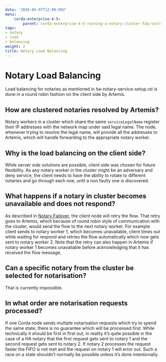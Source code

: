 ```yaml
---
date: '2020-04-07T12:00:00Z'
menu:
    corda-enterprise-4-5:
        parent: corda-enterprise-4-5-running-a-notary-cluster-faq-toctree
tags:
- notary
- load
- balancing
weight: 2
title: Notary Load Balancing
---
```



# Notary Load Balancing

Load balancing for notaries as mentioned in ha-notary-service-setup.rst is done in a round robin fashion
on the client side by Artemis.


## How are clustered notaries resolved by Artemis?

Notary workers in a cluster which share the same `serviceLegalName` register their IP addresses with the network map under said legal name.
The node, whenever trying to resolve the legal name, will provide all the addresses to Artemis, which will handle forwarding
to the appropriate notary worker.


## Why is the load balancing on the client side?

While server side solutions are possible, client side was chosen for future flexibility. As any notary worker in the
cluster might be an adversary and deny service, the client needs to have the ability to rotate to different notaries and go
through each one, until a non faulty one is discovered.


## What happens if a notary in cluster becomes unavailable and does not respond?

As described in [Notary Failover](notary-failover.md), the client node will retry the flow. That retry goes to Artemis, which because of round
robin style of communication with the cluster, would send the flow to the next notary worker. For example client sends to notary worker 1, which
becomes unavailable, client times out while waiting for respond and retries the flow automatically which now gets sent to notary worker 2. Note that
the retry can also happen in Artemis if notary worker 1 becomes unavailable before acknowledging that it has received the flow message.


## Can a specific notary from the cluster be selected for notarisation?

That is currently impossible.


## In what order are notarisation requests processed?

If one Corda node sends multiple notarisation requests which try to spend the same state, there is no guarantee which will be processed first.
While technically it should be first in first out, in reality it’s quite possible in the case of a HA notary that the first request gets sent
to notary 1 and the second request gets sent to notary 2. If notary 2 processes the request faster the FIFO is not met and the request on notary
1 will error out. Such a race on a state shouldn’t normally be possible unless it’s done intentionally.

